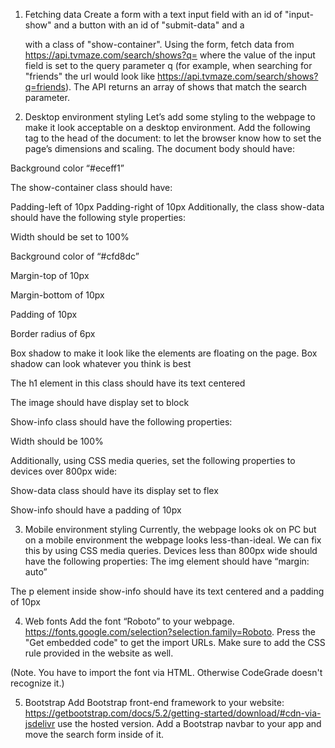 1. Fetching data
Create a form with a text input field with an id of "input-show" and a button with an id of "submit-data" and a <div> with a class of "show-container".
Using the form, fetch data from https://api.tvmaze.com/search/shows?q= where the value of the input field is set to the query parameter q (for example, when searching for "friends" the url would look like https://api.tvmaze.com/search/shows?q=friends). The API returns an array of shows that match the search parameter.

3. Desktop environment styling
Let’s add some styling to the webpage to make it look acceptable on a desktop environment. Add the following tag to the head of the document: <meta name="viewport" content="width=device-width, initial-scale=1.0"> to let the browser know how to set the page’s dimensions and scaling. 
The document body should have: 

Background color “#eceff1” 

The show-container class should have:

Padding-left of 10px
Padding-right of 10px
Additionally, the class show-data should have the following style properties: 

Width should be set to 100% 

Background color of “#cfd8dc” 

Margin-top of 10px

Margin-bottom of 10px

Padding of 10px 

Border radius of 6px 

Box shadow to make it look like the elements are floating on the page. Box shadow can look whatever you think is best 

The h1 element in this class should have its text centered 

The image should have display set to block

Show-info class should have the following properties: 

Width should be 100% 

Additionally, using CSS media queries, set the following properties to devices over 800px wide: 

Show-data class should have its display set to flex 

Show-info should have a padding of 10px 

3. Mobile environment styling
Currently, the webpage looks ok on PC but on a mobile environment the webpage looks less-than-ideal. We can fix this by using CSS media queries. Devices less than 800px wide should have the following properties:
The img element should have “margin: auto” 

The p element inside show-info should have its text centered and a padding of 10px 

4. Web fonts
Add the font “Roboto” to your webpage. https://fonts.google.com/selection?selection.family=Roboto. Press the "Get embedded code" to get the import URLs. Make sure to add the CSS rule provided in the website as well.

(Note. You have to import the font via HTML. Otherwise CodeGrade doesn't recognize it.)

5. Bootstrap
Add Bootstrap front-end framework to your website: https://getbootstrap.com/docs/5.2/getting-started/download/#cdn-via-jsdelivr use the hosted version. Add a Bootstrap navbar to your app and move the search form inside of it.
